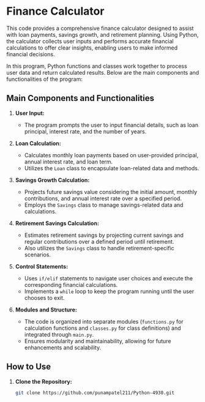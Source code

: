 # Finance Calculator

This code provides a comprehensive finance calculator designed to assist with loan payments, savings growth, and retirement planning. Using Python, the calculator collects user inputs and performs accurate financial calculations to offer clear insights, enabling users to make informed financial decisions.

In this program, Python functions and classes work together to process user data and return calculated results. Below are the main components and functionalities of the program:

## Main Components and Functionalities

1. **User Input:**
   - The program prompts the user to input financial details, such as loan principal, interest rate, and the number of years.

2. **Loan Calculation:**
   - Calculates monthly loan payments based on user-provided principal, annual interest rate, and loan term.
   - Utilizes the `Loan` class to encapsulate loan-related data and methods.

3. **Savings Growth Calculation:**
   - Projects future savings value considering the initial amount, monthly contributions, and annual interest rate over a specified period.
   - Employs the `Savings` class to manage savings-related data and calculations.

4. **Retirement Savings Calculation:**
   - Estimates retirement savings by projecting current savings and regular contributions over a defined period until retirement.
   - Also utilizes the `Savings` class to handle retirement-specific scenarios.

5. **Control Statements:**
   - Uses `if/elif` statements to navigate user choices and execute the corresponding financial calculations.
   - Implements a `while` loop to keep the program running until the user chooses to exit.

6. **Modules and Structure:**
   - The code is organized into separate modules (`functions.py` for calculation functions and `classes.py` for class definitions) and integrated through `main.py`.
   - Ensures modularity and maintainability, allowing for future enhancements and scalability.

## How to Use

1. **Clone the Repository:**
   ```sh
   git clone https://github.com/punampatel211/Python-4930.git
